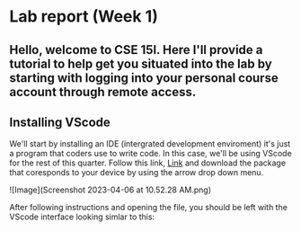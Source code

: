 # Lab report (Week 1)

Hello, welcome to CSE 15l. Here I'll provide a tutorial to help get you situated into the lab by starting with logging into your personal course account through remote access.
---
## Installing VScode
We'll start by installing an IDE (intergrated development enviroment) it's just a program that coders use to write code. In this case, we'll be using VScode for the rest of this quarter. Follow this link, [Link](https://code.visualstudio.com/) and download the package that coresponds to your device by using the arrow drop down menu.

![Image](Screenshot 2023-04-06 at 10.52.28 AM.png)

After following instructions and opening the file, you should be left with the VScode interface looking simlar to this:


